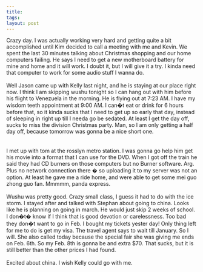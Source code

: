 ```yaml
---
title: 
tags: 
layout: post
---
```

Crazy day.  I was actually working very hard and getting quite a bit accomplished until Kim decided to call a meeting with me and Kevin.  We spent the last 30 minutes talking about Christmas shopping and our home computers failing.  He says I need to get a new motherboard battery for mine and home and it will work.  I doubt it, but I will give it a try.  I kinda need that computer to work for some audio stuff I wanna do.<br /><br />Well Jason came up with Kelly last night, and he is staying at our place right now.  I think I am skipping wushu tonight so I can hang out with him before his flight to Venezuela in the morning.  He is flying out at 7:23 AM.  I have my wisdom teeth appointment at 9:00 AM.  I can�t eat or drink for 6 hours before that, so it kinda sucks that I need to get up so early that day, instead of sleeping in right up till I needa go be sedated.  At least I get the day off, sucks to miss the division Christmas party.  Man, so I am only getting a half day off, because tomorrow was gonna be a nice short one.  <br /><br />I met up with tom at the rosslyn metro station.  I was gonna go help him get his movie into a format that I can use for the DVD.  When I got off the train he said they had CD burners on those computers but no Burner software.  Arg.  Plus no network connection there � so uploading it to my server was not an option. At least he gave me a ride home, and were able to get some mei guo zhong guo fan.  Mmmmm, panda express. <br /><br />Wushu was pretty good.  Crazy small class, I guess it had to do with the ice storm. I stayed after and talked with Stephan about going to china.  Looks like he is planning on going in march.  He would just skip 2 weeks of school.  I don�t� know if I think that is good devotion or carelessness.  Too bad they don�t want to go in Feb.  I bought my tickets yester day!  Only thing left for me to do is get my visa.  The travel agent says to wait till January.  So I will.  She also called today because the special fair she was giving me ends on Feb. 6th. So my Feb. 8th is gonna be and extra $70.  That sucks, but it is still better than the other prices I had found.<br /><br />Excited about china.  I wish Kelly could go with me.<br />
